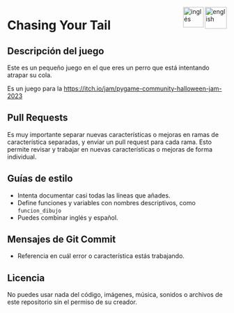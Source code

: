 [<img align="right" src="https://upload.wikimedia.org/wikipedia/commons/thumb/7/7c/Spain_flag_icon.svg/1200px-Spain_flag_icon.svg.png" alt="english" width="50"/>](https://github.com/Franco432/Chasing-Your-Tail/blob/main/README_es.md)
[<img align="right" src="https://assets.stickpng.com/images/580b585b2edbce24c47b2836.png" alt="inglés" width="47"/>](https://github.com/Franco432/Chasing-Your-Tail/blob/main/README.md)

# Chasing Your Tail

## Descripción del juego
Este es un pequeño juego en el que eres un perro que está intentando atrapar su cola.

Es un juego para la https://itch.io/jam/pygame-community-halloween-jam-2023

## Pull Requests
Es muy importante separar nuevas características o mejoras en ramas de característica separadas, y enviar un pull request para cada rama. Esto permite revisar y trabajar en nuevas características o mejoras de forma individual.

## Guías de estilo
- Intenta documentar casi todas las líneas que añades.
- Define funciones y variables con nombres descriptivos, como `funcion_dibujo`
- Puedes combinar inglés y español.

## Mensajes de Git Commit
- Referencia en cuál error o característica estás trabajando.

## Licencia
No puedes usar nada del código, imágenes, música, sonidos o archivos de este repositorio sin el permiso de su creador.
